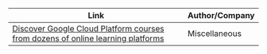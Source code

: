 Link | Author/Company
------------ | -------------
[Discover Google Cloud Platform courses from dozens of online learning platforms](https://bestcourses.io/results?q=google%20cloud%20platform&size=n_20_n) | Miscellaneous